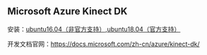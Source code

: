## Microsoft Azure Kinect DK
安装：[ubuntu16.04（非官方支持）](https://blog.csdn.net/denkywu/article/details/104652710),[ubuntu18.04（官方支持）](https://docs.microsoft.com/zh-cn/azure/kinect-dk/sensor-sdk-download)

开发文档官网：https://docs.microsoft.com/zh-cn/azure/kinect-dk/
